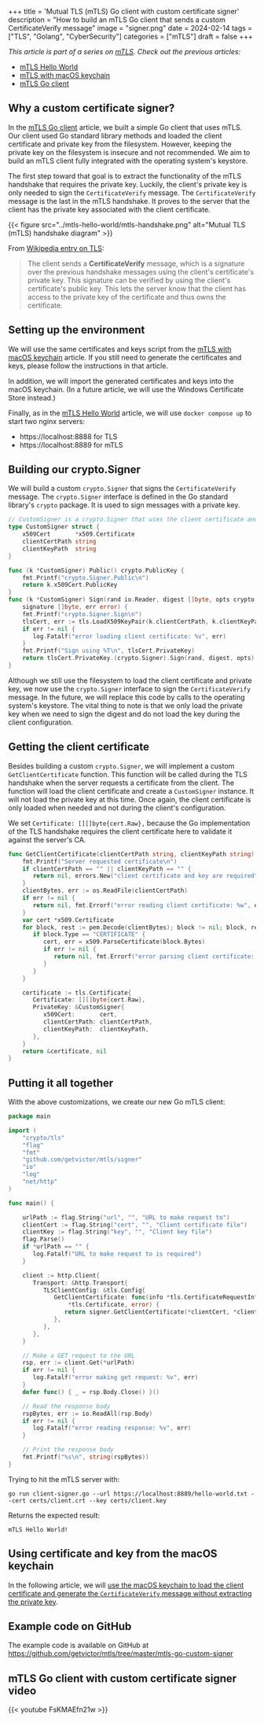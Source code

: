 +++
title = 'Mutual TLS (mTLS) Go client with custom certificate signer'
description = "How to build an mTLS Go client that sends a custom CertificateVerify message"
image = "signer.png"
date = 2024-02-14
tags = ["TLS", "Golang", "CyberSecurity"]
categories = ["mTLS"]
draft = false
+++

_This article is part of a series on [mTLS](/categories/mtls). Check out the previous articles:_
- [mTLS Hello World](../mtls-hello-world)
- [mTLS with macOS keychain](../mtls-with-apple-keychain)
- [mTLS Go client](../mtls-go-client)

## Why a custom certificate signer?

In the [mTLS Go client](../mtls-go-client) article, we built a simple Go client that uses mTLS. Our client used Go standard library methods and loaded the client certificate and private key from the filesystem. However, keeping the private key on the filesystem is insecure and not recommended. We aim to build an mTLS client fully integrated with the operating system's keystore.

The first step toward that goal is to extract the functionality of the mTLS handshake that requires the private key. Luckily, the client's private key is only needed to sign the `CertificateVerify` message. The `CertificateVerify` message is the last in the mTLS handshake. It proves to the server that the client has the private key associated with the client certificate.

{{< figure src="../mtls-hello-world/mtls-handshake.png" alt="Mutual TLS (mTLS) handshake diagram" >}}

From [Wikipedia entry on TLS](https://en.wikipedia.org/wiki/Transport_Layer_Security#Client-authenticated_TLS_handshake):

> The client sends a **CertificateVerify** message, which is a signature over the previous handshake messages using the client's certificate's private key. This signature can be verified by using the client's certificate's public key. This lets the server know that the client has access to the private key of the certificate and thus owns the certificate.

## Setting up the environment

We will use the same certificates and keys script from the [mTLS with macOS keychain](../mtls-with-apple-keychain) article. If you still need to generate the certificates and keys, please follow the instructions in that article.

In addition, we will import the generated certificates and keys into the macOS keychain. (In a future article, we will use the Windows Certificate Store instead.)

Finally, as in the [mTLS Hello World](../mtls-hello-world) article, we will use `docker compose up` to start two nginx servers:
- https://localhost:8888 for TLS
- https://localhost:8889 for mTLS

## Building our crypto.Signer

We will build a custom `crypto.Signer` that signs the `CertificateVerify` message. The `crypto.Signer` interface is defined in the Go standard library's `crypto` package. It is used to sign messages with a private key.

```go
// CustomSigner is a crypto.Signer that uses the client certificate and key to sign
type CustomSigner struct {
    x509Cert       *x509.Certificate
    clientCertPath string
    clientKeyPath  string
}

func (k *CustomSigner) Public() crypto.PublicKey {
    fmt.Printf("crypto.Signer.Public\n")
    return k.x509Cert.PublicKey
}
func (k *CustomSigner) Sign(rand io.Reader, digest []byte, opts crypto.SignerOpts) (
    signature []byte, err error) {
    fmt.Printf("crypto.Signer.Sign\n")
    tlsCert, err := tls.LoadX509KeyPair(k.clientCertPath, k.clientKeyPath)
    if err != nil {
       log.Fatalf("error loading client certificate: %v", err)
    }
    fmt.Printf("Sign using %T\n", tlsCert.PrivateKey)
    return tlsCert.PrivateKey.(crypto.Signer).Sign(rand, digest, opts)
}
```

Although we still use the filesystem to load the client certificate and private key, we now use the `crypto.Signer` interface to sign the `CertificateVerify` message. In the future, we will replace this code by calls to the operating system's keystore. The vital thing to note is that we only load the private key when we need to sign the digest and do not load the key during the client configuration.

## Getting the client certificate

Besides building a custom `crypto.Signer`, we will implement a custom `GetClientCertificate` function. This function will be called during the TLS handshake when the server requests a certificate from the client. The function will load the client certificate and create a `CustomSigner` instance. It will not load the private key at this time. Once again, the client certificate is only loaded when needed and not during the client's configuration.

We set `Certificate: [][]byte{cert.Raw},` because the Go implementation of the TLS handshake requires the client certificate here to validate it against the server's CA.

```go
func GetClientCertificate(clientCertPath string, clientKeyPath string) (*tls.Certificate, error) {
    fmt.Printf("Server requested certificate\n")
    if clientCertPath == "" || clientKeyPath == "" {
       return nil, errors.New("client certificate and key are required")
    }
    clientBytes, err := os.ReadFile(clientCertPath)
    if err != nil {
       return nil, fmt.Errorf("error reading client certificate: %w", err)
    }
    var cert *x509.Certificate
    for block, rest := pem.Decode(clientBytes); block != nil; block, rest = pem.Decode(rest) {
       if block.Type == "CERTIFICATE" {
          cert, err = x509.ParseCertificate(block.Bytes)
          if err != nil {
             return nil, fmt.Errorf("error parsing client certificate: %v", err)
          }
       }
    }

    certificate := tls.Certificate{
       Certificate: [][]byte{cert.Raw},
       PrivateKey: &CustomSigner{
          x509Cert:       cert,
          clientCertPath: clientCertPath,
          clientKeyPath:  clientKeyPath,
       },
    }
    return &certificate, nil
}
```

## Putting it all together

With the above customizations, we create our new Go mTLS client:

```go
package main

import (
    "crypto/tls"
    "flag"
    "fmt"
    "github.com/getvictor/mtls/signer"
    "io"
    "log"
    "net/http"
)

func main() {

    urlPath := flag.String("url", "", "URL to make request to")
    clientCert := flag.String("cert", "", "Client certificate file")
    clientKey := flag.String("key", "", "Client key file")
    flag.Parse()
    if *urlPath == "" {
       log.Fatalf("URL to make request to is required")
    }

    client := http.Client{
       Transport: &http.Transport{
          TLSClientConfig: &tls.Config{
             GetClientCertificate: func(info *tls.CertificateRequestInfo) (
                 *tls.Certificate, error) {
                return signer.GetClientCertificate(*clientCert, *clientKey)
             },
          },
       },
    }

    // Make a GET request to the URL
    rsp, err := client.Get(*urlPath)
    if err != nil {
       log.Fatalf("error making get request: %v", err)
    }
    defer func() { _ = rsp.Body.Close() }()

    // Read the response body
    rspBytes, err := io.ReadAll(rsp.Body)
    if err != nil {
       log.Fatalf("error reading response: %v", err)
    }

    // Print the response body
    fmt.Printf("%s\n", string(rspBytes))
}
```

Trying to hit the mTLS server with:

```shell
go run client-signer.go --url https://localhost:8889/hello-world.txt --cert certs/client.crt --key certs/client.key
```

Returns the expected result:

```
mTLS Hello World!
```

## Using certificate and key from the macOS keychain

In the following article, we will [use the macOS keychain to load the client certificate and generate the `CertificateVerify` message without extracting the private key](../mtls-go-client-using-apple-keychain).

## Example code on GitHub

The example code is available on GitHub at https://github.com/getvictor/mtls/tree/master/mtls-go-custom-signer

## mTLS Go client with custom certificate signer video

{{< youtube FsKMAEfn21w >}}
